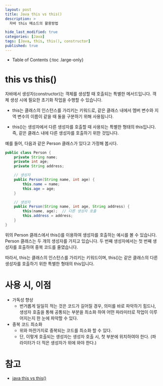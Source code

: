```yaml
---
layout: post
title: Java this vs this()
description: >
  자바 this 메소드의 활용방법

hide_last_modified: true
categories: [Java]
tags: [Java, this, this(), constructor]
published: true
---
```


- Table of Contents
{:toc .large-only}


# **this vs this()**

자바에서 생성자(constructor)는 객체를 생성할 때 호출되는 특별한 메서드입니다. 객체 생성 시에 필요한 초기화 작업을 수행할 수 있습니다.

- this는 클래스의 인스턴스를 가리키는 키워드로, 같은 클래스 내에서 멤버 변수와 지역 변수의 이름이 같을 때 둘을 구분하기 위해 사용됩니다.

- this()는 생성자에서 다른 생성자를 호출할 때 사용되는 특별한 형태의 this입니다. 즉, 같은 클래스 내에 다른 생성자를 호출하기 위한 것입니다.

예를 들어, 다음과 같은 Person 클래스가 있다고 가정해 봅시다.

```java
public class Person {
    private String name;
    private int age;
    private String address;

    // 생성자
    public Person(String name, int age) {
        this.name = name;
        this.age = age;
    }

    // 생성자
    public Person(String name, int age, String address) {
        this(name, age);  // 다른 생성자 호출
        this.address = address;
    }
}

```

위의 Person 클래스에서 this()를 이용하여 생성자를 호출하는 예시를 볼 수 있습니다. Person 클래스는 두 개의 생성자를 가지고 있습니다. 두 번째 생성자에서는 첫 번째 생성자를 호출하여 중복 코드를 줄였습니다.

따라서, this는 클래스의 인스턴스를 가리키는 키워드이며, this()는 같은 클래스의 다른 생성자를 호출하기 위한 특별한 형태의 this입니다.

# **사용 시, 이점**

- 가독성 향상
    - 번거롭게 일일히 적는 것은 코드가 길어질 경우, 의미를 바로 파악하기 힘드나, 생성자 호출을 통해 공통되는 부분을 최소화 하여 어떤 파라미터로 작업이 이루어지는지 한 눈에 파악할 수 있다.
- 중복 코드 최소화
    - 위와 마찬가지로 중복되는 코드를 최소화 할 수 있다.
    - 단, 이렇게 호출되는 생성자는 생성자 호출 시, 첫 부분에 위치하여야 한다.
        (파라미터가 더 적은 생성자가 위에 와야 한다.)


# 참고
- [java this vs this()](https://zoosso.tistory.com/704)